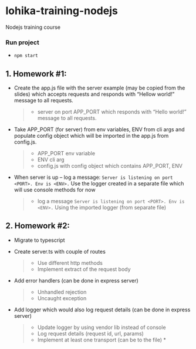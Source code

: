 # lohika-training-nodejs
Nodejs training course

### Run project
- `npm start`

## 1. Homework #1:
- Create the app.js file with the server example (may be copied from the slides) which accepts requests and responds with “Hellow world!” message to all requests.
  >	- server on port APP_PORT which responds with “Hello world!” message to all requests.
  
- Take APP_PORT (for server) from env variables, ENV from cli args and populate config object which will be imported in the app.js from config.js.
	> - APP_PORT env variable
	> - ENV cli arg
	> - config.js with config object which contains APP_PORT, ENV
	
- When server is up – log a message: `Server is listening on port <PORT>. Env is <ENV>.` Use the logger created in a separate file which will use console methods for now
	
	> - log a message `Server is listening on port <PORT>. Env is <ENV>.` Using the imported logger (from separate file)

## 2. Homework #2:
- Migrate to typescript

- Create server.ts with couple of routes
	> - Use different http methods
	> - Implement extract of the request body

- Add error handlers (can be done in express server)
	> - Unhandled rejection
	> - Uncaught exception

- Add logger which would also log request details (can be done in express server)
	> - Update logger by using vendor lib instead of console
	> - Log request details (request id, url, params)
	> - Implement at least one transport (can be to the file) *
